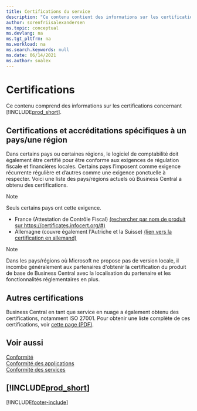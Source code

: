```yaml
---
title: Certifications du service
description: "Ce contenu contient des informations sur les certifications relatives à Business\_Central, telles que les certifications et accréditations spécifiques à une région."
author: sorenfriisalexandersen
ms.topic: conceptual
ms.devlang: na
ms.tgt_pltfrm: na
ms.workload: na
ms.search.keywords: null
ms.date: 06/14/2021
ms.author: soalex
---
```

# Certifications

Ce contenu comprend des informations sur les certifications concernant [!INCLUDE[prod_short](../includes/prod_short.md)].  

## Certifications et accréditations spécifiques à un pays/une région

Dans certains pays ou certaines régions, le logiciel de comptabilité doit également être certifié pour être conforme aux exigences de régulation fiscale et financières locales. Certains pays l’imposent comme exigence récurrente régulière et d’autres comme une exigence ponctuelle à respecter. Voici une liste des pays/régions actuels où Business Central a obtenu des certifications.

> [!NOTE]
> Seuls certains pays ont cette exigence.

- France (Attestation de Contrôle Fiscal) [(rechercher par nom de produit sur https://certificates.infocert.org/#)](https://certificates.infocert.org/#)  
- Allemagne (couvre également l'Autriche et la Suisse) [(lien vers la certification en allemand)](https://www.bdo.de/de-de/themen/softwarebescheinungen/bdo/microsoft-dynamics-365-business-central)  

> [!NOTE]  
> Dans les pays/régions où Microsoft ne propose pas de version locale, il incombe généralement aux partenaires d'obtenir la certification du produit de base de Business Central avec la localisation du partenaire et les fonctionnalités réglementaires en plus.

## Autres certifications

Business Central en tant que service en nuage a également obtenu des certifications, notamment ISO 27001. Pour obtenir une liste complète de ces certifications, voir [cette page (PDF)](https://aka.ms/d365-compliance-list).

## Voir aussi

[Conformité](compliance-overview.md)  
[Conformité des applications](compliance-application-compliance.md)  
[Conformité des services](compliance-service-compliance.md)  

## [!INCLUDE[prod_short](../includes/free_trial_md.md)]  


[!INCLUDE[footer-include](../includes/footer-banner.md)]